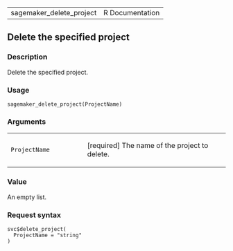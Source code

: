 <table style="width: 100%;">
<tbody>
<tr class="odd">
<td>sagemaker_delete_project</td>
<td style="text-align: right;">R Documentation</td>
</tr>
</tbody>
</table>

## Delete the specified project

### Description

Delete the specified project.

### Usage

    sagemaker_delete_project(ProjectName)

### Arguments

<table>
<colgroup>
<col style="width: 35%" />
<col style="width: 65%" />
</colgroup>
<tbody>
<tr class="odd">
<td><code
id="sagemaker_delete_project_:_ProjectName">ProjectName</code></td>
<td><p>[required] The name of the project to delete.</p></td>
</tr>
</tbody>
</table>

### Value

An empty list.

### Request syntax

    svc$delete_project(
      ProjectName = "string"
    )
